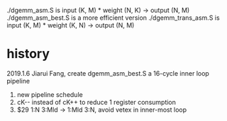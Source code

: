 ./dgemm_asm.S is input (K, M) * weight (N, K) -> output (N, M)
./dgemm_asm_best.S is a more efficient version
./dgemm_trans_asm.S is input (K, M) * weight (K, N) -> output (N, M)

# history 
2019.1.6 Jiarui Fang, create dgemm_asm_best.S a 16-cycle inner loop pipeline
1. new pipeline schedule
2. cK-- instead of cK++ to reduce 1 register consumption
3. $29 1:N 3:Mld -> 1:Mld 3:N, avoid vetex in inner-most loop
